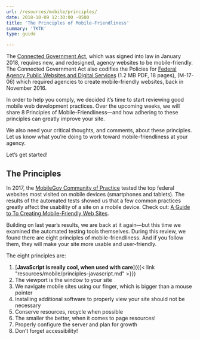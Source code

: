 ```yaml
---
url: /resources/mobile/principles/
date: 2018-10-09 12:30:00 -0500
title: 'The Principles of Mobile-Friendliness'
summary: 'TKTK'
type: guide

---
```


The [Connected Government Act](https://digital.gov/resources/connected-government-act/), which was signed into law in January 2018, requires new, and redesigned, agency websites to be mobile-friendly. The Connected Government Act also codifies the Policies for [Federal Agency Public Websites and Digital Services](https://www.whitehouse.gov/sites/whitehouse.gov/files/omb/memoranda/2017/m-17-06.pdf) (1.2 MB PDF, 18 pages), (M-17-06) which required agencies to create mobile-friendly websites, back in November 2016.

In order to help you comply, we decided it’s time to start reviewing good mobile web development practices. Over the upcoming weeks, we will share 8 Principles of Mobile-Friendliness—and how adhering to these principles can greatly improve your site.

We also need your critical thoughts, and comments, about these principles. Let us know what you’re doing to work toward mobile-friendliness at your agency.

Let’s get started!

## The Principles

In 2017, the [MobileGov Community of Practice](https://digital.gov/communities/mobile/) tested the top federal websites most visited on mobile devices (smartphones and tablets). The results of the automated tests showed us that a few common practices greatly affect the usability of a site on a mobile device. Check out: [A Guide to To Creating Mobile-Friendly Web Sites](https://digital.gov/resources/guide-create-mobile-friendly-websites/).

Building on last year’s results, we are back at it again—but this time we examined the automated testing tools themselves. During this review, we found there are eight principles of mobile-friendliness. And if you follow them, they will make your site more usable and user-friendly.

The eight principles are:

1. [**JavaScript is really cool, when used with care**]({{< link "resources/mobile/principles-javascript.md" >}})
2. The viewport is the window to your site
3. We navigate mobile sites using our finger, which is bigger than a mouse pointer
4. Installing additional software to properly view your site should not be necessary
5. Conserve resources, recycle when possible
6. The smaller the better, when it comes to page resources!
7. Properly configure the server and plan for growth
8. Don’t forget accessibility!
